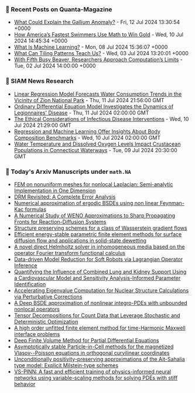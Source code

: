 ### 📝 Recent Posts on Quanta-Magazine
<!-- quanta starts -->
* <a href="https://www.quantamagazine.org/what-could-explain-the-gallium-anomaly-20240712/">What Could Explain the Gallium Anomaly?</a> - Fri, 12 Jul 2024 13:30:54 +0000
* <a href="https://www.quantamagazine.org/how-americas-fastest-swimmers-use-math-to-win-gold-20240710/">How America’s Fastest Swimmers Use Math to Win Gold</a> - Wed, 10 Jul 2024 14:45:34 +0000
* <a href="https://www.quantamagazine.org/what-is-machine-learning-20240708/">What Is Machine Learning?</a> - Mon, 08 Jul 2024 15:36:07 +0000
* <a href="https://www.quantamagazine.org/what-can-tiling-patterns-teach-us-20240703/">What Can Tiling Patterns Teach Us?</a> - Wed, 03 Jul 2024 13:20:01 +0000
* <a href="https://www.quantamagazine.org/amateur-mathematicians-find-fifth-busy-beaver-turing-machine-20240702/">With Fifth Busy Beaver, Researchers Approach Computation’s Limits</a> - Tue, 02 Jul 2024 14:00:00 +0000
<!-- quanta ends -->

### 📝 SIAM News Research
<!-- siam-news starts -->
* <a href="https://sinews.siam.org/Details-Page/linear-regression-model-forecasts-water-consumption-trends-in-the-vicinity-of-zion-national-park">Linear Regression Model Forecasts Water Consumption Trends in the Vicinity of Zion National Park</a> - Thu, 11 Jul 2024 21:56:00 GMT
* <a href="https://sinews.siam.org/Details-Page/ordinary-differential-equation-model-investigates-the-dynamics-of-legionnaires-disease">Ordinary Differential Equation Model Investigates the Dynamics of Legionnaires' Disease</a> - Thu, 11 Jul 2024 02:00:00 GMT
* <a href="https://sinews.siam.org/Details-Page/the-ethical-considerations-of-infectious-disease-interventions">The Ethical Considerations of Infectious Disease Interventions</a> - Wed, 10 Jul 2024 21:29:00 GMT
* <a href="https://sinews.siam.org/Details-Page/regression-and-machine-learning-offer-insights-about-body-composition-benchmarks">Regression and Machine Learning Offer Insights About Body Composition Benchmarks</a> - Wed, 10 Jul 2024 02:00:00 GMT
* <a href="https://sinews.siam.org/Details-Page/water-temperature-and-dissolved-oxygen-levels-impact-crustacean-populations-in-connecticut-waterways">Water Temperature and Dissolved Oxygen Levels Impact Crustacean Populations in Connecticut Waterways</a> - Tue, 09 Jul 2024 20:30:00 GMT
<!-- siam-news ends -->

### 📝 Today's Arxiv Manuscripts under ``math.NA``
<!-- arxiv-math-na starts -->
* <a href="https://arxiv.org/abs/2407.08988">FEM on nonuniform meshes for nonlocal Laplacian: Semi-analytic Implementation in One Dimension</a>
* <a href="https://arxiv.org/abs/2407.09032">DRM Revisited: A Complete Error Analysis</a>
* <a href="https://arxiv.org/abs/2407.09034">Numerical approximation of ergodic BSDEs using non linear Feynman-Kac formulas</a>
* <a href="https://arxiv.org/abs/2407.09393">A Numerical Study of WENO Approximations to Sharp Propagating Fronts for Reaction-Diffusion Systems</a>
* <a href="https://arxiv.org/abs/2407.09416">Structure preserving schemes for a class of Wasserstein gradient flows</a>
* <a href="https://arxiv.org/abs/2407.09418">Efficient energy-stable parametric finite element methods for surface diffusion flow and applications in solid-state dewetting</a>
* <a href="https://arxiv.org/abs/2407.09436">A novel direct Helmholtz solver in inhomogeneous media based on the operator Fourier transform functional calculus</a>
* <a href="https://arxiv.org/abs/2407.08840">Data-driven Model Reduction for Soft Robots via Lagrangian Operator Inference</a>
* <a href="https://arxiv.org/abs/2407.08871">Quantifying the Influence of Combined Lung and Kidney Support Using a Cardiovascular Model and Sensitivity Analysis-Informed Parameter Identification</a>
* <a href="https://arxiv.org/abs/2407.08901">Accelerating Eigenvalue Computation for Nuclear Structure Calculations via Perturbative Corrections</a>
* <a href="https://arxiv.org/abs/2407.09284">A Deep BSDE approximation of nonlinear integro-PDEs with unbounded nonlocal operators</a>
* <a href="https://arxiv.org/abs/2207.14341">Tensor Decompositions for Count Data that Leverage Stochastic and Deterministic Optimization</a>
* <a href="https://arxiv.org/abs/2301.08944">A high order unfitted finite element method for time-Harmonic Maxwell interface problems</a>
* <a href="https://arxiv.org/abs/2305.06863">Deep Finite Volume Method for Partial Differential Equations</a>
* <a href="https://arxiv.org/abs/2310.07331">Asymptotically stable Particle-in-Cell methods for the magnetized Vlasov--Poisson equations in orthogonal curvilinear coordinates</a>
* <a href="https://arxiv.org/abs/2403.16975">Unconditionally positivity-preserving approximations of the Ait-Sahalia type model: Explicit Milstein-type schemes</a>
* <a href="https://arxiv.org/abs/2406.06287">VS-PINN: A fast and efficient training of physics-informed neural networks using variable-scaling methods for solving PDEs with stiff behavior</a>
<!-- arxiv-math-na ends -->

